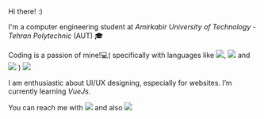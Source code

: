 Hi there! :)

<!--
**amir78729/amir78729** is a ✨ _special_ ✨ repository because its `README.md` (this file) appears on your GitHub profile.

Here are some ideas to get you started:

- 🔭 I’m currently working on ...
- 🌱 I’m currently learning ...
- 👯 I’m looking to collaborate on ...
- 🤔 I’m looking for help with ...
- 💬 Ask me about ...
- 📫 How to reach me: ...
- 😄 Pronouns: ...
- ⚡ Fun fact: ...
-->

I'm a computer engineering student at _Amirkabir University of Technology - Tehran Polytechnic_ (AUT) 🎓
<!--
I am enthusiastic about UI/UX designing, especially for websites. I got my start in AUT's scientific chapter of computer engineering department as a graphic team member.
-->
Coding is a passion of mine!💻( specifically with languages like ![](https://img.shields.io/badge/-java-black?style=flat-circle&logo=Java), ![](https://img.shields.io/badge/-python3-black?style=flat-circle&logo=python) and ![](https://img.shields.io/badge/-c-black?style=flat-circle&logo=c) )
<img src="https://thumbs.gfycat.com/AfraidElatedIsabellineshrike-size_restricted.gif">

I am enthusiastic about UI/UX designing, especially for websites.  I’m currently learning _VueJs_.

You can reach me with [![](https://img.shields.io/badge/-amirhosseinalibakhshi@gmail.com-black?style=flat-circle&logo=gmail)](mailto:amirhosseinalibakhshi@gmail.com) and also [![](https://img.shields.io/badge/-@amirhosseinalibakhshi-black?style=flat-circle&logo=telegram)](http://t.me/amirhosseinalibakhshi)
